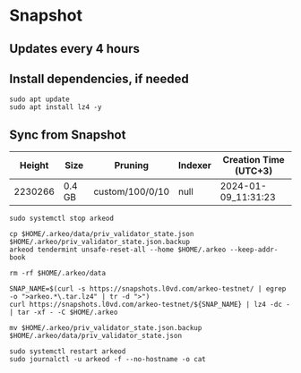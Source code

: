 # Snapshot

## Updates every 4 hours

## Install dependencies, if needed
```
sudo apt update
sudo apt install lz4 -y
```

## Sync from Snapshot  
| Height  | Size | Pruning | Indexer | Creation Time (UTC+3) |
| --------- | --------- | --------- | --------- | --------- |
| 2230266  | 0.4 GB  | custom/100/0/10 | null | 2024-01-09_11:31:23 |

```
sudo systemctl stop arkeod

cp $HOME/.arkeo/data/priv_validator_state.json $HOME/.arkeo/priv_validator_state.json.backup
arkeod tendermint unsafe-reset-all --home $HOME/.arkeo --keep-addr-book

rm -rf $HOME/.arkeo/data 

SNAP_NAME=$(curl -s https://snapshots.l0vd.com/arkeo-testnet/ | egrep -o ">arkeo.*\.tar.lz4" | tr -d ">")
curl https://snapshots.l0vd.com/arkeo-testnet/${SNAP_NAME} | lz4 -dc - | tar -xf - -C $HOME/.arkeo

mv $HOME/.arkeo/priv_validator_state.json.backup $HOME/.arkeo/data/priv_validator_state.json

sudo systemctl restart arkeod
sudo journalctl -u arkeod -f --no-hostname -o cat
